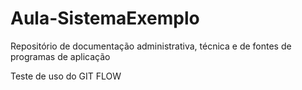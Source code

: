 # Aula-SistemaExemplo
Repositório de documentação administrativa, técnica e de fontes de programas de aplicação

Teste de uso do GIT FLOW
